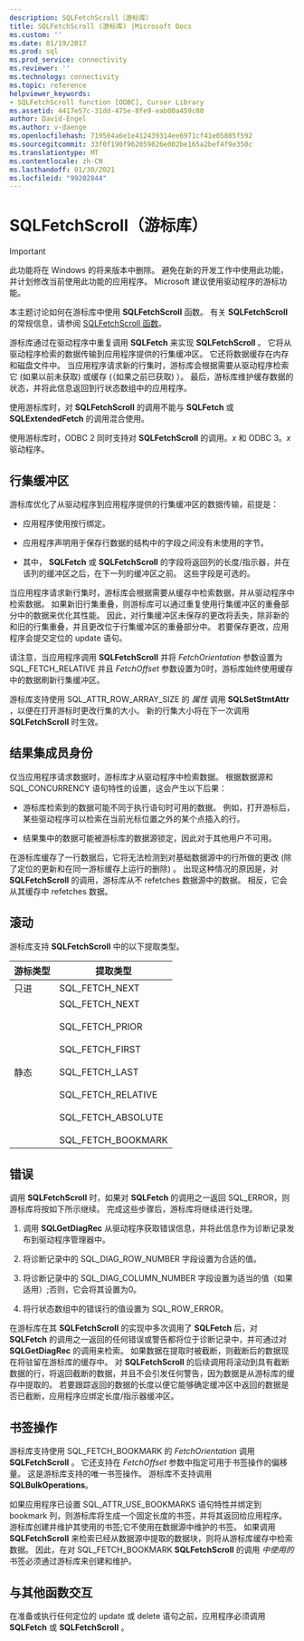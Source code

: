 ```yaml
---
description: SQLFetchScroll（游标库）
title: SQLFetchScroll (游标库) |Microsoft Docs
ms.custom: ''
ms.date: 01/19/2017
ms.prod: sql
ms.prod_service: connectivity
ms.reviewer: ''
ms.technology: connectivity
ms.topic: reference
helpviewer_keywords:
- SQLFetchScroll function [ODBC], Cursor Library
ms.assetid: 4417e57c-31dd-475e-8fe9-eab00a459c80
author: David-Engel
ms.author: v-daenge
ms.openlocfilehash: 719504a6e1e412439314ee6971cf41e05805f592
ms.sourcegitcommit: 33f0f190f962059826e002be165a2bef4f9e350c
ms.translationtype: MT
ms.contentlocale: zh-CN
ms.lasthandoff: 01/30/2021
ms.locfileid: "99202844"
---
```

# <a name="sqlfetchscroll-cursor-library"></a>SQLFetchScroll（游标库）
> [!IMPORTANT]  
>  此功能将在 Windows 的将来版本中删除。 避免在新的开发工作中使用此功能，并计划修改当前使用此功能的应用程序。 Microsoft 建议使用驱动程序的游标功能。  
  
 本主题讨论如何在游标库中使用 **SQLFetchScroll** 函数。 有关 **SQLFetchScroll** 的常规信息，请参阅 [SQLFetchScroll 函数](../../../odbc/reference/syntax/sqlfetchscroll-function.md)。  
  
 游标库通过在驱动程序中重复调用 **SQLFetch** 来实现 **SQLFetchScroll** 。 它将从驱动程序检索的数据传输到应用程序提供的行集缓冲区。 它还将数据缓存在内存和磁盘文件中。 当应用程序请求新的行集时，游标库会根据需要从驱动程序检索它 (如果以前未获取) 或缓存 (（如果之前已获取) ）。 最后，游标库维护缓存数据的状态，并将此信息返回到行状态数组中的应用程序。  
  
 使用游标库时，对 **SQLFetchScroll** 的调用不能与 **SQLFetch** 或 **SQLExtendedFetch** 的调用混合使用。  
  
 使用游标库时，ODBC 2 同时支持对 **SQLFetchScroll** 的调用。*x* 和 ODBC 3。*x* 驱动程序。  
  
## <a name="rowset-buffers"></a>行集缓冲区  
 游标库优化了从驱动程序到应用程序提供的行集缓冲区的数据传输，前提是：  
  
-   应用程序使用按行绑定。  
  
-   应用程序声明用于保存行数据的结构中的字段之间没有未使用的字节。  
  
-   其中， **SQLFetch** 或 **SQLFetchScroll** 的字段将返回列的长度/指示器，并在该列的缓冲区之后，在下一列的缓冲区之前。 这些字段是可选的。  
  
 当应用程序请求新行集时，游标库会根据需要从缓存中检索数据，并从驱动程序中检索数据。 如果新旧行集重叠，则游标库可以通过重复使用行集缓冲区的重叠部分中的数据来优化其性能。 因此，对行集缓冲区未保存的更改将丢失，除非新的和旧的行集重叠，并且更改位于行集缓冲区的重叠部分中。 若要保存更改，应用程序会提交定位的 update 语句。  
  
 请注意，当应用程序调用 **SQLFetchScroll** 并将 *FetchOrientation* 参数设置为 SQL_FETCH_RELATIVE 并且 *FetchOffset* 参数设置为0时，游标库始终使用缓存中的数据刷新行集缓冲区。  
  
 游标库支持使用 SQL_ATTR_ROW_ARRAY_SIZE 的 *属性* 调用 **SQLSetStmtAttr** ，以便在打开游标时更改行集的大小。 新的行集大小将在下一次调用 **SQLFetchScroll** 时生效。  
  
## <a name="result-set-membership"></a>结果集成员身份  
 仅当应用程序请求数据时，游标库才从驱动程序中检索数据。 根据数据源和 SQL_CONCURRENCY 语句特性的设置，这会产生以下后果：  
  
-   游标库检索到的数据可能不同于执行语句时可用的数据。 例如，打开游标后，某些驱动程序可以检索在当前光标位置之外的某个点插入的行。  
  
-   结果集中的数据可能被游标库的数据源锁定，因此对于其他用户不可用。  
  
 在游标库缓存了一行数据后，它将无法检测到对基础数据源中的行所做的更改 (除了定位的更新和在同一游标缓存上运行的删除) 。 出现这种情况的原因是，对 **SQLFetchScroll** 的调用，游标库从不 refetches 数据源中的数据。 相反，它会从其缓存中 refetches 数据。  
  
## <a name="scrolling"></a>滚动  
 游标库支持 **SQLFetchScroll** 中的以下提取类型。  
  
|游标类型|提取类型|  
|-----------------|-----------------|  
|只进|SQL_FETCH_NEXT|  
|静态|SQL_FETCH_NEXT<br /><br /> SQL_FETCH_PRIOR<br /><br /> SQL_FETCH_FIRST<br /><br /> SQL_FETCH_LAST<br /><br /> SQL_FETCH_RELATIVE<br /><br /> SQL_FETCH_ABSOLUTE<br /><br /> SQL_FETCH_BOOKMARK|  
  
## <a name="errors"></a>错误  
 调用 **SQLFetchScroll** 时，如果对 **SQLFetch** 的调用之一返回 SQL_ERROR，则游标库将按如下所示继续。 完成这些步骤后，游标库将继续进行处理。  
  
1.  调用 **SQLGetDiagRec** 从驱动程序获取错误信息，并将此信息作为诊断记录发布到驱动程序管理器中。  
  
2.  将诊断记录中的 SQL_DIAG_ROW_NUMBER 字段设置为合适的值。  
  
3.  将诊断记录中的 SQL_DIAG_COLUMN_NUMBER 字段设置为适当的值（如果适用）;否则，它会将其设置为0。  
  
4.  将行状态数组中的错误行的值设置为 SQL_ROW_ERROR。  
  
 在游标库在其 **SQLFetchScroll** 的实现中多次调用了 **SQLFetch** 后，对 **SQLFetch** 的调用之一返回的任何错误或警告都将位于诊断记录中，并可通过对 **SQLGetDiagRec** 的调用来检索。 如果数据在提取时被截断，则截断后的数据现在将驻留在游标库的缓存中。 对 **SQLFetchScroll** 的后续调用将滚动到具有截断数据的行，将返回截断的数据，并且不会引发任何警告，因为数据是从游标库的缓存中提取的。 若要跟踪返回的数据的长度以便它能够确定缓冲区中返回的数据是否已截断，应用程序应绑定长度/指示器缓冲区。  
  
## <a name="bookmark-operations"></a>书签操作  
 游标库支持使用 SQL_FETCH_BOOKMARK 的 *FetchOrientation* 调用 **SQLFetchScroll** 。 它还支持在 *FetchOffset* 参数中指定可用于书签操作的偏移量。 这是游标库支持的唯一书签操作。 游标库不支持调用 **SQLBulkOperations**。  
  
 如果应用程序已设置 SQL_ATTR_USE_BOOKMARKS 语句特性并绑定到 bookmark 列，则游标库将生成一个固定长度的书签，并将其返回给应用程序。 游标库创建并维护其使用的书签;它不使用在数据源中维护的书签。 如果调用 **SQLFetchScroll** 来检索已经从数据源中提取的数据块，则将从游标库缓存中检索数据。 因此，在对 SQL_FETCH_BOOKMARK **SQLFetchScroll** 的调用 *中使用的* 书签必须通过游标库来创建和维护。  
  
## <a name="interaction-with-other-functions"></a>与其他函数交互  
 在准备或执行任何定位的 update 或 delete 语句之前，应用程序必须调用 **SQLFetch** 或 **SQLFetchScroll** 。
